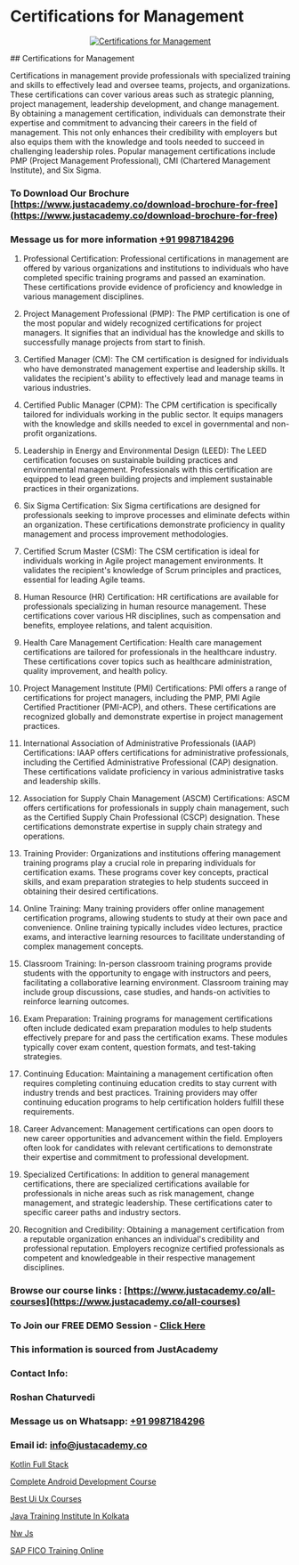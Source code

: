 # Certifications for Management

<p align="center">
  <a href="https://justacademy.co/course-detail/pmp-certification-training">
    <img src="https://justacademy.co/storage2/course_image/1709713463_course_image.webp" alt="Certifications for Management">
  </a>
</p>
## Certifications for Management

Certifications in management provide professionals with specialized training and skills to effectively lead and oversee teams, projects, and organizations. These certifications can cover various areas such as strategic planning, project management, leadership development, and change management. By obtaining a management certification, individuals can demonstrate their expertise and commitment to advancing their careers in the field of management. This not only enhances their credibility with employers but also equips them with the knowledge and tools needed to succeed in challenging leadership roles. Popular management certifications include PMP (Project Management Professional), CMI (Chartered Management Institute), and Six Sigma.
### To Download Our Brochure [https://www.justacademy.co/download-brochure-for-free](https://www.justacademy.co/download-brochure-for-free)
### Message us for more information [+91 9987184296](https://api.whatsapp.com/send?phone=919987184296)
1) Professional Certification: Professional certifications in management are offered by various organizations and institutions to individuals who have completed specific training programs and passed an examination. These certifications provide evidence of proficiency and knowledge in various management disciplines.

2) Project Management Professional (PMP): The PMP certification is one of the most popular and widely recognized certifications for project managers. It signifies that an individual has the knowledge and skills to successfully manage projects from start to finish.

3) Certified Manager (CM): The CM certification is designed for individuals who have demonstrated management expertise and leadership skills. It validates the recipient's ability to effectively lead and manage teams in various industries.

4) Certified Public Manager (CPM): The CPM certification is specifically tailored for individuals working in the public sector. It equips managers with the knowledge and skills needed to excel in governmental and non-profit organizations.

5) Leadership in Energy and Environmental Design (LEED): The LEED certification focuses on sustainable building practices and environmental management. Professionals with this certification are equipped to lead green building projects and implement sustainable practices in their organizations.

6) Six Sigma Certification: Six Sigma certifications are designed for professionals seeking to improve processes and eliminate defects within an organization. These certifications demonstrate proficiency in quality management and process improvement methodologies.

7) Certified Scrum Master (CSM): The CSM certification is ideal for individuals working in Agile project management environments. It validates the recipient's knowledge of Scrum principles and practices, essential for leading Agile teams.

8) Human Resource (HR) Certification: HR certifications are available for professionals specializing in human resource management. These certifications cover various HR disciplines, such as compensation and benefits, employee relations, and talent acquisition.

9) Health Care Management Certification: Health care management certifications are tailored for professionals in the healthcare industry. These certifications cover topics such as healthcare administration, quality improvement, and health policy.

10) Project Management Institute (PMI) Certifications: PMI offers a range of certifications for project managers, including the PMP, PMI Agile Certified Practitioner (PMI-ACP), and others. These certifications are recognized globally and demonstrate expertise in project management practices.

11) International Association of Administrative Professionals (IAAP) Certifications: IAAP offers certifications for administrative professionals, including the Certified Administrative Professional (CAP) designation. These certifications validate proficiency in various administrative tasks and leadership skills.

12) Association for Supply Chain Management (ASCM) Certifications: ASCM offers certifications for professionals in supply chain management, such as the Certified Supply Chain Professional (CSCP) designation. These certifications demonstrate expertise in supply chain strategy and operations.

13) Training Provider: Organizations and institutions offering management training programs play a crucial role in preparing individuals for certification exams. These programs cover key concepts, practical skills, and exam preparation strategies to help students succeed in obtaining their desired certifications.

14) Online Training: Many training providers offer online management certification programs, allowing students to study at their own pace and convenience. Online training typically includes video lectures, practice exams, and interactive learning resources to facilitate understanding of complex management concepts.

15) Classroom Training: In-person classroom training programs provide students with the opportunity to engage with instructors and peers, facilitating a collaborative learning environment. Classroom training may include group discussions, case studies, and hands-on activities to reinforce learning outcomes.

16) Exam Preparation: Training programs for management certifications often include dedicated exam preparation modules to help students effectively prepare for and pass the certification exams. These modules typically cover exam content, question formats, and test-taking strategies.

17) Continuing Education: Maintaining a management certification often requires completing continuing education credits to stay current with industry trends and best practices. Training providers may offer continuing education programs to help certification holders fulfill these requirements.

18) Career Advancement: Management certifications can open doors to new career opportunities and advancement within the field. Employers often look for candidates with relevant certifications to demonstrate their expertise and commitment to professional development.

19) Specialized Certifications: In addition to general management certifications, there are specialized certifications available for professionals in niche areas such as risk management, change management, and strategic leadership. These certifications cater to specific career paths and industry sectors.

20) Recognition and Credibility: Obtaining a management certification from a reputable organization enhances an individual's credibility and professional reputation. Employers recognize certified professionals as competent and knowledgeable in their respective management disciplines.

### Browse our course links : [https://www.justacademy.co/all-courses](https://www.justacademy.co/all-courses) 
### To Join our FREE DEMO Session - [Click Here](https://www.justacademy.co/register-for-course-demo)


### This information is sourced from JustAcademy
### Contact Info:
### Roshan Chaturvedi
### Message us on Whatsapp: [+91 9987184296](https://api.whatsapp.com/send?phone=919987184296)
### Email id: [info@justacademy.co](mailto:info@justacademy.co)
                
[Kotlin Full Stack](https://www.linkedin.com/pulse/kotlin-full-stack-justacademy-bay-area-nubmc/)

[Complete Android Development Course](https://www.linkedin.com/pulse/complete-android-development-course-justacademy-hyderabad-pjj1f/)

[Best Ui Ux Courses](https://medium.com/@justacademytraining/best-ui-ux-courses-ddcc185623b4)

[Java Training Institute In Kolkata](https://medium.com/@AkashSingh2052/java-training-institute-in-kolkata-b4da567ba076)

[Nw Js](https://justacademyin.github.io/justacademy/nw-js)

[SAP FICO Training Online](https://justacademyin.github.io/justacademy/sap-fico-training-online)

